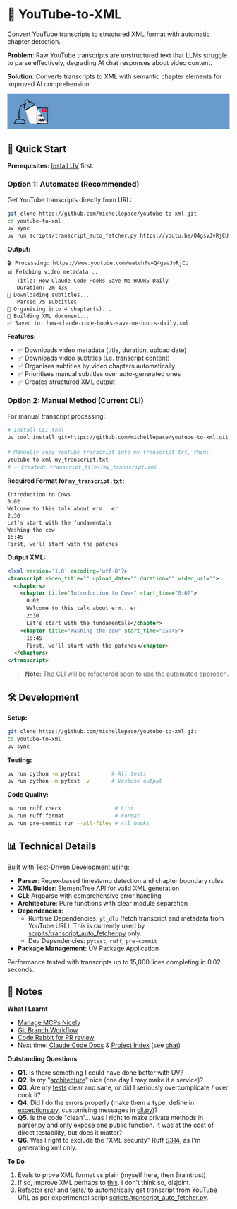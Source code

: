 # 🎥 YouTube-to-XML

Convert YouTube transcripts to structured XML format with automatic chapter detection.

**Problem**: Raw YouTube transcripts are unstructured text that LLMs struggle to parse effectively, degrading AI chat responses about video content.

**Solution**: Converts transcripts to XML with semantic chapter elements for improved AI comprehension.

![Description](docs/misc/youtube-to-xml-narrow.jpg)

## 🚀 Quick Start

**Prerequisites:** [Install UV](https://docs.astral.sh/uv/getting-started/installation/) first.

### Option 1: Automated (Recommended)

Get YouTube transcripts directly from URL:

```bash
git clone https://github.com/michellepace/youtube-to-xml.git
cd youtube-to-xml
uv sync
uv run scripts/transcript_auto_fetcher.py https://youtu.be/Q4gsvJvRjCU
```

**Output:**
```
🎬 Processing: https://www.youtube.com/watch?v=Q4gsvJvRjCU
📊 Fetching video metadata...
   Title: How Claude Code Hooks Save Me HOURS Daily
   Duration: 2m 43s
📝 Downloading subtitles...
   Parsed 75 subtitles
📑 Organising into 4 chapter(s)...
🔧 Building XML document...
✅ Saved to: how-claude-code-hooks-save-me-hours-daily.xml
```

**Features:**
- ✅ Downloads video metadata (title, duration, upload date)
- ✅ Downloads video subtitles (i.e. transcript content)
- ✅ Organises subtitles by video chapters automatically
- ✅ Prioritises manual subtitles over auto-generated ones
- ✅ Creates structured XML output

### Option 2: Manual Method (Current CLI)

For manual transcript processing:

```bash
# Install CLI tool
uv tool install git+https://github.com/michellepace/youtube-to-xml.git

# Manually copy YouTube transcript into my_transcript.txt, then:
youtube-to-xml my_transcript.txt
# ✅ Created: transcript_files/my_transcript.xml
```

**Required Format for `my_transcript.txt`:**
```text
Introduction to Cows
0:02
Welcome to this talk about erm.. er
2:30
Let's start with the fundamentals
Washing the cow
15:45
First, we'll start with the patches
```

**Output XML:**
```xml
<?xml version='1.0' encoding='utf-8'?>
<transcript video_title="" upload_date="" duration="" video_url="">
  <chapters>
    <chapter title="Introduction to Cows" start_time="0:02">
      0:02
      Welcome to this talk about erm.. er
      2:30
      Let's start with the fundamentals</chapter>
    <chapter title="Washing the cow" start_time="15:45">
      15:45
      First, we'll start with the patches</chapter>
  </chapters>
</transcript>
```

> **Note:** The CLI will be refactored soon to use the automated approach.

## 🛠️ Development

**Setup:**
```bash
git clone https://github.com/michellepace/youtube-to-xml.git
cd youtube-to-xml
uv sync
```

**Testing:**
```bash
uv run python -m pytest          # All tests
uv run python -m pytest -v       # Verbose output
```

**Code Quality:**
```bash
uv run ruff check                 # Lint
uv run ruff format                # Format
uv run pre-commit run --all-files # All hooks
```

## 📊 Technical Details

Built with Test-Driven Development using:
- **Parser**: Regex-based timestamp detection and chapter boundary rules
- **XML Builder**: ElementTree API for valid XML generation
- **CLI**: Argparse with comprehensive error handling
- **Architecture**: Pure functions with clear module separation
- **Dependencies**:
  - Runtime Dependencies: `yt_dlp` (fetch transcript and metadata from YouTube URL). This is currently used by [scrpits/transcript_auto_fetcher.py](scrpits/transcript_auto_fetcher.py) only.
  - Dev Dependencies: `pytest`, `ruff`, `pre-commit`
- **Package Management**: UV Package Application

Performance tested with transcripts up to 15,000 lines completing in 0.02 seconds.

## 📕 Notes

**What I Learnt**
- [Manage MCPs Nicely](docs/misc/manage-mcps-nicely.md)
- [Git Branch Workflow](docs/misc/git-branch-flow.md)
- [Code Rabbit for PR review](https://www.anthropic.com/customers/coderabbit)
- Next time: [Claude Code Docs](https://github.com/ericbuess/claude-code-docs) & [Project Index](https://github.com/ericbuess/claude-code-project-index) (see [chat](https://claude.ai/chat/c70ff077-6ebb-4c75-bf2b-74e31d2cb649))

**Outstanding Questions**
- **Q1.** Is there something I could have done better with UV?
- **Q2.** Is my "[architecture](/docs/SPEC.md#architecture--data-flow)" nice (one day I may make it a service)?
- **Q3.** Are my [tests](/tests/) clear and sane, or did I seriously overcomplicate / over cook it?
- **Q4.** Did I do the errors properly (make them a type, define in [exceptions.py](/src/youtube_to_xml/exceptions.py), customising messages in [cli.py](/src/youtube_to_xml/cli.py))?
- **Q5.** Is the code "clean"... was I right to make private methods in parser.py and only expose one public function. It was at the cost of direct testability, but does it matter?
- **Q6.** Was I right to exclude the "XML security" Ruff [S314](pyproject.toml), as I'm generating xml only.

**To Do**
1. Evals to prove XML format vs plain (myself here, then Braintrust)
2. If so, improve XML perhaps to [this](docs/misc/working-notes.md#better-format). I don't think so, disjoint.
3. Refactor [src/](src/) and [tests/](tests/) to automatically get transcript from YouTube URL as per experimental script [scripts/transcript_auto_fetcher.py](scripts/transcript_auto_fetcher.py).